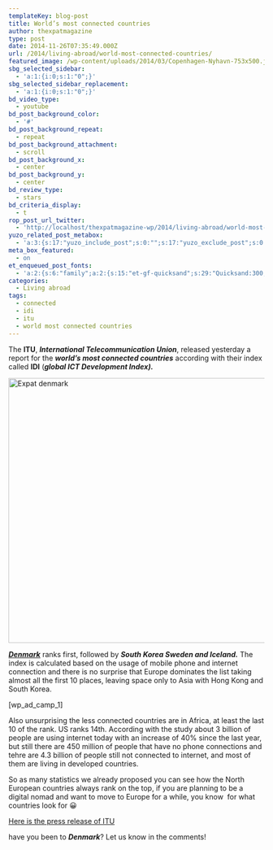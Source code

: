 ```yaml
---
templateKey: blog-post
title: World’s most connected countries
author: thexpatmagazine
type: post
date: 2014-11-26T07:35:49.000Z
url: /2014/living-abroad/world-most-connected-countries/
featured_image: /wp-content/uploads/2014/03/Copenhagen-Nyhavn-753x500.jpg
sbg_selected_sidebar:
  - 'a:1:{i:0;s:1:"0";}'
sbg_selected_sidebar_replacement:
  - 'a:1:{i:0;s:1:"0";}'
bd_video_type:
  - youtube
bd_post_background_color:
  - '#'
bd_post_background_repeat:
  - repeat
bd_post_background_attachment:
  - scroll
bd_post_background_x:
  - center
bd_post_background_y:
  - center
bd_review_type:
  - stars
bd_criteria_display:
  - t
rop_post_url_twitter:
  - 'http://localhost/thexpatmagazine-wp/2014/living-abroad/world-most-connected-countries/?utm_source=ReviveOldPost&utm_medium=social&utm_campaign=ReviveOldPost'
yuzo_related_post_metabox:
  - 'a:3:{s:17:"yuzo_include_post";s:0:"";s:17:"yuzo_exclude_post";s:0:"";s:21:"yuzo_disabled_related";N;}'
meta_box_featured:
  - on
et_enqueued_post_fonts:
  - 'a:2:{s:6:"family";a:2:{s:15:"et-gf-quicksand";s:29:"Quicksand:300,regular,500,700";s:10:"et-gf-lato";s:75:"Lato:100,100italic,300,300italic,regular,italic,700,700italic,900,900italic";}s:6:"subset";a:2:{i:0;s:5:"latin";i:1;s:9:"latin-ext";}}'
categories:
  - Living abroad
tags:
  - connected
  - idi
  - itu
  - world most connected countries
---
```


The **ITU**, **_International Telecommunication Union_**, released yesterday a report for the _**world&#8217;s most connected countries**_ according with their index called **IDI** (_**global ICT Development Index).**_<!--more-->

[<img class="alignnone size-large wp-image-146" src="http://localhost/thexpatmagazine-wp/wp-content/uploads/2014/03/Copenhagen-Nyhavn-1024x680.jpg" alt="Expat denmark" width="785" height="521" srcset="http://localhost/thexpatmagazine-wp/wp-content/uploads/2014/03/Copenhagen-Nyhavn-1024x680.jpg 1024w, http://localhost/thexpatmagazine-wp/wp-content/uploads/2014/03/Copenhagen-Nyhavn-300x199.jpg 300w, http://localhost/thexpatmagazine-wp/wp-content/uploads/2014/03/Copenhagen-Nyhavn-768x510.jpg 768w, http://localhost/thexpatmagazine-wp/wp-content/uploads/2014/03/Copenhagen-Nyhavn-753x500.jpg 753w, http://localhost/thexpatmagazine-wp/wp-content/uploads/2014/03/Copenhagen-Nyhavn.jpg 1200w" sizes="(max-width: 785px) 100vw, 785px" />][1]

_<a title="Living in Denmark…surrounded by the Vikings!" href="http://localhost/thexpatmagazine-wp/2014/europe/living-denmark-surrounded-vikings/" target="_blank"><strong>Denmark</strong></a>_ ranks first, followed by _**South Korea Sweden and Iceland.**_ The index is calculated based on the usage of mobile phone and internet connection and there is no surprise that Europe dominates the list taking almost all the first 10 places, leaving space only to Asia with Hong Kong and South Korea.

[wp\_ad\_camp_1]

Also unsurprising the less connected countries are in Africa, at least the last 10 of the rank. US ranks 14th. According with the study about 3 billion of people are using internet today with an increase of 40% since the last year, but still there are 450 million of people that have no phone connections and tehre are 4.3 billion of people still not connected to internet, and most of them are living in developed countries.

So as many statistics we already proposed you can see how the North European countries always rank on the top, if you are planning to be a digital nomad and want to move to Europe for a while, you know  for what countries look for 😀

<a href="http://www.itu.int/net/pressoffice/press_releases/2014/68.aspx#.VHV_YYcSN5g" target="_blank">Here is the press release of ITU</a>

have you been to _**Denmark**_? Let us know in the comments!

[1]: http://localhost/thexpatmagazine-wp/wp-content/uploads/2014/03/Copenhagen-Nyhavn.jpg

